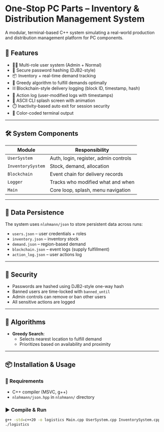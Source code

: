 # One-Stop PC Parts – Inventory & Distribution Management System

A modular, terminal-based C++ system simulating a real-world production and distribution management platform for PC components.

## 🧩 Features

- 🧍‍♂️ Multi-role user system (Admin + Normal)
- 🔐 Secure password hashing (DJB2-style)
- 📦 Inventory + real-time demand tracking
- 🧠 Greedy algorithm to fulfill demands optimally
- ⛓️ Blockchain-style delivery logging (block ID, timestamp, hash)
- 📝 Action log (user-modified logs with timestamps)
- 🎨 ASCII CLI splash screen with animation
- ⏱️ Inactivity-based auto exit for session security
- 🌈 Color-coded terminal output

---

## 🛠️ System Components

| Module           | Responsibility                        |
|------------------|----------------------------------------|
| `UserSystem`     | Auth, login, register, admin controls  |
| `InventorySystem`| Stock, demand, allocation              |
| `Blockchain`     | Event chain for delivery records       |
| `Logger`         | Tracks who modified what and when      |
| `Main`           | Core loop, splash, menu navigation     |

---

## 📁 Data Persistence

The system uses `nlohmann/json` to store persistent data across runs:

- `users.json` – user credentials + roles
- `inventory.json` – inventory stock
- `demand.json` – region-based demand
- `blockchain.json` – event logs (supply fulfillment)
- `action_log.json` – user actions log

---

## 🔐 Security

- Passwords are hashed using DJB2-style one-way hash
- Banned users are time-locked with `banned_until`
- Admin controls can remove or ban other users
- All sensitive actions are logged

---

## 🧠 Algorithms

- **Greedy Search**:
  - Selects nearest location to fulfill demand
  - Prioritizes based on availability and proximity

---

## 📦 Installation & Usage

### 🔧 Requirements

- C++ compiler (MSVC, g++)
- `nlohmann/json.hpp` in `nlohmann/` directory

### ▶️ Compile & Run

```bash
g++ -std=c++20 -o logistics Main.cpp UserSystem.cpp InventorySystem.cpp Blockchain.cpp Logger.cpp -I. -I./nlohmann
./logistics
